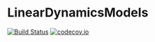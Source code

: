 # LinearDynamicsModels

[![Build Status](https://travis-ci.org/schmrlng/LinearDynamicsModels.jl.svg?branch=master)](https://travis-ci.org/schmrlng/LinearDynamicsModels.jl)
[![codecov.io](http://codecov.io/github/schmrlng/LinearDynamicsModels.jl/coverage.svg?branch=master)](http://codecov.io/github/schmrlng/LinearDynamicsModels.jl?branch=master)
